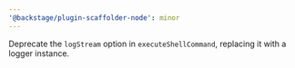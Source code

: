 ```yaml
---
'@backstage/plugin-scaffolder-node': minor
---
```


Deprecate the `logStream` option in `executeShellCommand`, replacing it with a logger instance.
